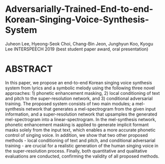 # Adversarially-Trained-End-to-end-Korean-Singing-Voice-Synthesis-System
Juheon Lee, Hyeong-Seok Choi, Chang-Bin Jeon, Junghyun Koo, Kyogu Lee
INTERSPEECH 2019 (best student paper award, oral presentation)


# ABSTRACT
In this paper, we propose an end-to-end Korean singing voice synthesis system from lyrics and a symbolic melody using the following three novel approaches: 1) phonetic enhancement masking, 2) local conditioning of text and pitch to the super-resolution network, and 3) conditional adversarial training. The proposed system consists of two main modules; a mel-synthesis network that generates a mel-spectrogram from the given input information, and a super-resolution network that upsamples the generated mel-spectrogram into a linear-spectrogram. In the mel-synthesis network, phonetic enhancement masking is applied to generate implicit formant masks solely from the input text, which enables a more accurate phonetic control of singing voice.
In addition, we show that two other proposed methods - local conditioning of text and pitch, and conditional adversarial training - are crucial for a realistic generation of the human singing voice in the super-resolution process. Finally, both quantitative and qualitative evaluations are conducted, confirming the validity of all proposed methods.
